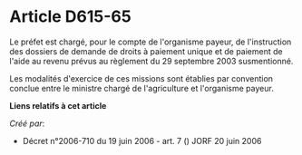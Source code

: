 # Article D615-65

Le préfet est chargé, pour le compte de l'organisme payeur, de l'instruction des dossiers de demande de droits à paiement
unique et de paiement de l'aide au revenu prévus au règlement du 29 septembre 2003 susmentionné.

Les modalités d'exercice de ces missions sont établies par convention conclue entre le ministre chargé de l'agriculture et
l'organisme payeur.

**Liens relatifs à cet article**

_Créé par_:

  - Décret n°2006-710 du 19 juin 2006 - art. 7 () JORF 20 juin 2006
